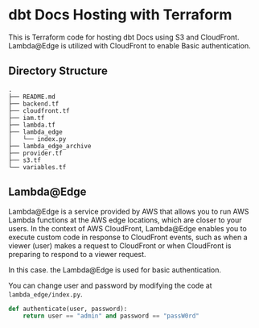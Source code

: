 # dbt Docs Hosting with Terraform

This is Terraform code for hosting dbt Docs using S3 and CloudFront. Lambda@Edge is utilized with CloudFront to enable Basic authentication.

## Directory Structure

```
.
├── README.md
├── backend.tf
├── cloudfront.tf
├── iam.tf
├── lambda.tf
├── lambda_edge
│   └── index.py
├── lambda_edge_archive
├── provider.tf
├── s3.tf
└── variables.tf
```

## Lambda@Edge

Lambda@Edge is a service provided by AWS that allows you to run AWS Lambda functions at the AWS edge locations, which are closer to your users. In the context of AWS CloudFront, Lambda@Edge enables you to execute custom code in response to CloudFront events, such as when a viewer (user) makes a request to CloudFront or when CloudFront is preparing to respond to a viewer request.

In this case. the Lambda@Edge is used for basic authentication.

You can change user and password by modifying the code at `lambda_edge/index.py`.

```python
def authenticate(user, password):
    return user == "admin" and password == "passW0rd"
```
